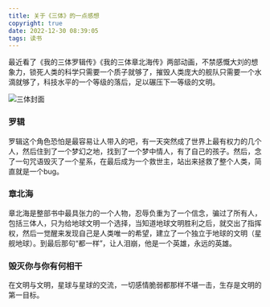 ```yaml
---
title: 关于《三体》的一点感想
copyright: true
date: 2022-12-30 08:39:05
tags: 读书
---
```


最近看了《我的三体罗辑传》《我的三体章北海传》两部动画，不禁感慨大刘的想象力，锁死人类的科学只需要一个质子就够了，摧毁人类庞大的舰队只需要一个水滴就够了，科技水平的一个等级的落后，足以碾压下一等级的文明。

![三体封面](https://dengwq.oss-cn-hangzhou.aliyuncs.com/img/s2768378.jpg)

<!--more-->

### 罗辑

罗辑这个角色恐怕是最容易让人带入的吧，有一天突然成了世界上最有权力的几个人，然后住到了一个梦幻之地，找到了一个梦中情人，有了自己的孩子。然后，念了一句咒语毁灭了一个星系，在最后成为一个救世主，站出来拯救了整个人类，简直就是一个bug。

### 章北海

章北海是整部书中最具张力的一个人物，忍辱负重为了一个信念，骗过了所有人，包括三体人，只为给地球文明一个选择，当知道地球文明胜利之后，就交出了指挥权，然后一觉醒来发现自己是人类唯一的希望，建立了一个独立于地球的文明（星舰地球）。到最后那句“都一样”，让人泪崩，他是一个英雄，永远的英雄。

### 毁灭你与你有何相干

在文明与文明，星球与星球的交流，一切感情脆弱都那样不堪一击，生存是文明的第一目标。
